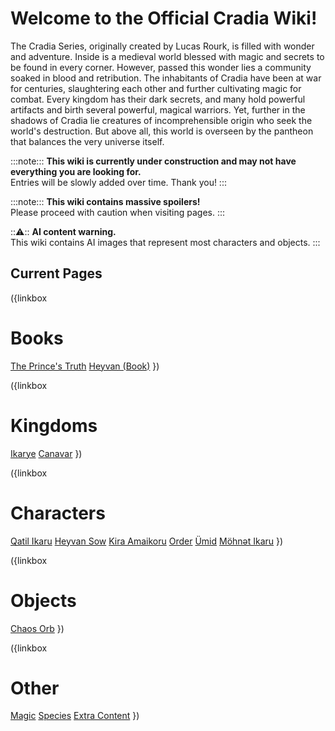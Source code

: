 # Welcome to the **Official Cradia Wiki!**

The Cradia Series, originally created by Lucas Rourk, is filled with wonder and adventure. Inside is a medieval world blessed with magic and secrets to be found in every corner. However, passed this wonder lies a community soaked in blood and retribution. The inhabitants of Cradia have been at war for centuries, slaughtering each other and further cultivating magic for combat. Every kingdom has their dark secrets, and many hold powerful artifacts and birth several powerful, magical warriors. Yet, further in the shadows of Cradia lie creatures of incomprehensible origin who seek the world's destruction. But above all, this world is overseen by the pantheon that balances the very universe itself.

:::note:::
  **This wiki is currently under construction and may not have everything you are looking for.**   
  Entries will be slowly added over time. Thank you!
:::

:::note:::
  **This wiki contains massive spoilers!**   
  Please proceed with caution when visiting pages.
:::

:::warning:::
  **AI content warning.**   
  This wiki contains AI images that represent most characters and objects.
:::

## Current Pages

({linkbox
# Books
[The Prince's Truth](?entry=the-prince's-truth)
[Heyvan (Book)](?entry=heyvan-(book))
})

({linkbox
# Kingdoms
[Ikarye](?entry=ikarye)
[Canavar](?entry=canavar)
})

({linkbox
# Characters
[Qatil Ikaru](?entry=qatil-ikaru)
[Heyvan Sow](?entry=heyvan-sow)
[Kira Amaikoru](?entry=kira-amaikoru)
[Order](?entry=order)
[Ümid](?entry=ümid)
[Möhnət Ikaru](?entry=möhnət-ikaru)
})

({linkbox
# Objects
[Chaos Orb](?entry=chaos-orb)
})

({linkbox
# Other
[Magic](?entry=magic)
[Species](?entry=species)
[Extra Content](?entry=extra-content)
})